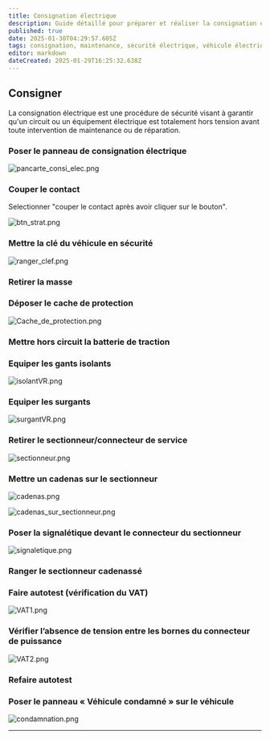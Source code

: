 ```yaml
---
title: Consignation électrique
description: Guide détaillé pour préparer et réaliser la consignation électrique en toute sécurité.
published: true
date: 2025-01-30T04:29:57.605Z
tags: consignation, maintenance, sécurité électrique, véhicule électrique, procédures
editor: markdown
dateCreated: 2025-01-29T16:25:32.638Z
---
```


## Consigner
La consignation électrique est une procédure de sécurité visant à garantir qu'un circuit ou un équipement électrique est totalement hors tension avant toute intervention de maintenance ou de réparation.

### Poser le panneau de consignation électrique

![pancarte_consi_elec.png](/images/outils/pancarte_consi_elec.png)

### Couper le contact

Selectionner "couper le contact après avoir cliquer sur le bouton".

![btn_strat.png](/images/outils/btn_strat.png)

### Mettre la clé du véhicule en sécurité

![ranger_clef.png](/images/outils/ranger_clef.png)

### Retirer la masse


### Déposer le cache de protection

![Cache_de_protection.png](/images/outils/Cache_de_protection.png)

### Mettre hors circuit la batterie de traction



### Equiper les gants isolants

![isolantVR.png](/images/outils/isolantVR.png)

### Equiper les surgants

![surgantVR.png](/images/outils/surgantVR.png)

### Retirer le sectionneur/connecteur de service

![sectionneur.png](/images/outils/sectionneur.png)

### Mettre un cadenas sur le sectionneur

![cadenas.png](/images/outils/cadenas.png)

![cadenas_sur_sectionneur.png](/images/outils/cadenas_sur_sectionneur.png)

### Poser la signalétique devant le connecteur du sectionneur

![signaletique.png](/images/outils/signaletique.png)

### Ranger le sectionneur cadenassé


### Faire autotest (vérification du VAT)

![VAT1.png](/images/outils/VAT1.png)


### Vérifier l’absence de tension entre les bornes du connecteur de puissance

![VAT2.png](/images/outils/VAT2.png)

### Refaire autotest


### Poser le panneau « Véhicule condamné » sur le véhicule

![condamnation.png](/images/outils/condamnation.png)


---